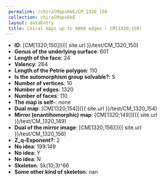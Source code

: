 ```yaml
--- 
 permalink: /chiralMaps6kE/CM_1320_150 
 collection: chiralMaps6kE
 layout: dataEntry
 title: Chiral maps up to 6000 edges - CM[1320;150]
---
```


- **ID**: [CM[1320;150]]({{ site.url }}/test/CM_1320_150)
- **Genus of the underlying surface**: 601
- **Length of the face**: 24
- **Valency**: 264
- **Length of the Petrie polygon**: 110
- **Is the automorphism group solvable?**: S
- **Number of vertices**: 10
- **Number of edges**: 1320
- **Number of faces**: 110
- **The map is self-**: none
- **Dual map**: [CM[1320;154]]({{ site.url }}/test/CM_1320_154)
- **Mirror (enantihomorphic) map**: [CM[1320;149]]({{ site.url }}/test/CM_1320_149)
- **Dual of the mirror image**: [CM[1320;156]]({{ site.url }}/test/CM_1320_156)
- **Z_q-Exponent?**: 2
- **No idea**:  199:149
- **No idea**: Y
- **No idea**: N
- **Skeleton**: Sk(10;3)^66
- **Some other kind of skeleton**: nan
